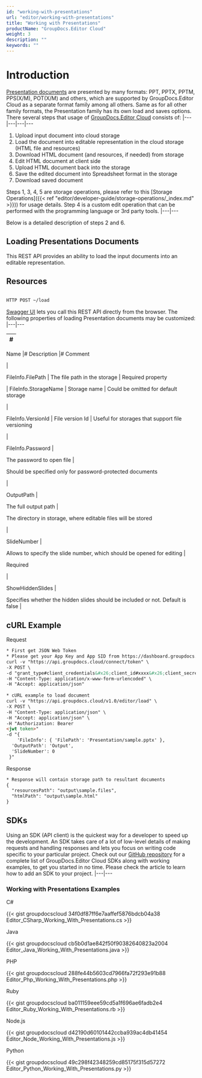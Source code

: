 ```yaml
---
id: "working-with-presentations"
url: "editor/working-with-presentations"
title: "Working with Presentations"
productName: "GroupDocs.Editor Cloud"
weight: 3
description: ""
keywords: ""
---
```






# Introduction #

[Presentation documents](https://wiki.fileformat.com/presentation/) are presented by many formats: PPT, PPTX, PPTM, PPS(X/M), POT(X/M) and others, which are supported by GroupDocs.Editor Cloud as a separate format family among all others. Same as for all other family formats, the Presentation family has its own load and saves options. There several steps that usage of [GroupDocs.Editor Cloud](https://products.groupdocs.cloud/editor) consists of:
|---|---|---|---

1. Upload input document into cloud storage
1. Load the document into editable representation in the cloud storage (HTML file and resources)
1. Download HTML document (and resources, if needed) from storage
1. Edit HTML document at client side
1. Upload HTML document back into the storage
1. Save the edited document into Spreadsheet format in the storage
1. Download saved document

Steps 1, 3, 4, 5 are storage operations, please refer to this [Storage Operations]({{< ref "editor/developer-guide/storage-operations/_index.md" >}})) for usage details. Step 4 is a custom edit operation that can be performed with the programming language or 3rd party tools.
|---|---

Below is a detailed description of steps 2 and 6.

## Loading Presentations Documents ##

This REST API provides an ability to load the input documents into an editable representation.

## Resources ##

```html 

HTTP POST ~/load

 ```

[Swagger UI](https://apireference.groupdocs.cloud/editor/#/Edit) lets you call this REST API directly from the browser. The following properties of loading Presentation documents may be customized:
|---|---

|#
|---
Name
|#
Description
|#
Comment

|

FileInfo.FilePath
|
The file path in the storage
|
Required property

|
FileInfo.StorageName
|
Storage name
|
Could be omitted for default storage

|

FileInfo.VersionId
|
File version Id
|
Useful for storages that support file versioning

|


FileInfo.Password
|

The password to open file
|

Should be specified only for password-protected documents

|


OutputPath
|

The full output path
|

The directory in storage, where editable files will be stored

|

SlideNumber
|

Allows to specify the slide number, which should be opened for editing
|

 Required

|

ShowHiddenSlides
|

Specifies whether the hidden slides should be included or not. Default is false
|

 


## cURL Example ##



 


 Request

```html 
* First get JSON Web Token
* Please get your App Key and App SID from https://dashboard.groupdocs.cloud/#/apps. Kindly place App Key in "client_secret" and App SID in "client_id" argument.
curl -v "https://api.groupdocs.cloud/connect/token" \
-X POST \
-d "grant_type#client_credentials&#x26;client_id#xxxx&#x26;client_secret#xxxx" \
-H "Content-Type: application/x-www-form-urlencoded" \
-H "Accept: application/json"
 
* cURL example to load document
curl -v "https://api.groupdocs.cloud/v1.0/editor/load" \
-X POST \
-H "Content-Type: application/json" \
-H "Accept: application/json" \
-H "Authorization: Bearer 
<jwt token>"
-d "{
    'FileInfo': { 'FilePath': 'Presentation/sample.pptx' },
  'OutputPath': 'Output',
  'SlideNumber': 0
 }"
 ```


 Response

```html 
* Response will contain storage path to resultant documents
{
  "resourcesPath": "output\sample.files",
  "htmlPath": "output\sample.html"
}
 ```





## SDKs ##


Using an SDK (API client) is the quickest way for a developer to speed up the development. An SDK takes care of a lot of low-level details of making requests and handling responses and lets you focus on writing code specific to your particular project. Check out our [GitHub repository](https://github.com/groupdocs-editor-cloud) for a complete list of GroupDocs.Editor Cloud SDKs along with working examples, to get you started in no time. Please check the article to learn how to add an SDK to your project.
|---|---


### Working with Presentations Examples ###


 C#




{{< gist groupdocscloud 34f0df87ff6e7aaffef5876bdcb04a38 Editor_CSharp_Working_With_Presentations.cs >}}





 Java




{{< gist groupdocscloud cb5b0d1ae842f50f90382640823a2004 Editor_Java_Working_With_Presentations.java >}}





 PHP




{{< gist groupdocscloud 288fe44b5603cd7966fa72f293e91b88 Editor_Php_Working_With_Presentations.php >}}





 Ruby




{{< gist groupdocscloud ba011159eee59cd5a1f696ae6fadb2e4 Editor_Ruby_Working_With_Presentations.rb >}}





 Node.js




{{< gist groupdocscloud d42190d60101442ccba939ac4db41454 Editor_Node_Working_With_Presentations.js >}}





 Python




{{< gist groupdocscloud 49c298f42348259cd85175f315d57272 Editor_Python_Working_With_Presentations.py >}}




